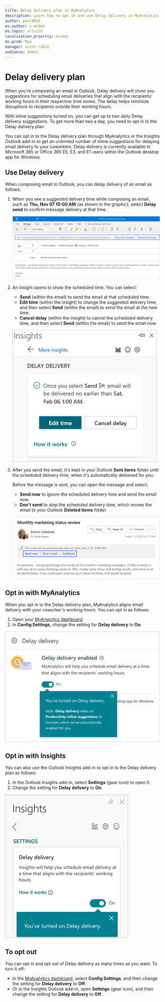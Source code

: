 ```yaml
---
title: Delay delivery plan in MyAnalytics
description: Learn how to opt in and use Delay delivery in MyAnalytics for suggestions on when to send email during your coworker's working hours
author: paul9955
ms.author: v-mideh
ms.topic: article
localization_priority: normal 
ms.prod: Mya
manager: scott.ruble
audience: Admin
---
```


# Delay delivery plan

When you're composing an email in Outlook, Delay delivery will show you suggestions for scheduling email deliveries that align with the recipients' working hours in their respective time zones. The delay helps minimize disruptions to recipients outside their working hours.

With inline suggestions turned on, you can get up to two daily Delay delivery suggestions. To get more than two a day, you need to opt in to the Delay delivery plan.

You can opt in to the Delay delivery plan through MyAnalytics or the Insights Outlook add-in to get an unlimited number of inline suggestions for delaying email delivery to your coworkers. Delay delivery is currently available to Microsoft 365 or Office 365 E5, E3, and E1 users within the Outlook desktop app for Windows.

<!-- CHANGE TO THIS DURING H2 OF 2021. CONTACT TRACY ZHANG AND WENDY GUO TO CONFIRM. Delay delivery is currently available to Microsoft 365 or Office 365 E5, E3, and E1 users within the Outlook desktop app for Windows. -->

## Use Delay delivery

When composing email in Outlook, you can delay delivery of an email as follows:

1. When you see a suggested delivery time while composing an email, such as **Thu, Nov 07 10:00 AM** (as shown in the graphic), select **Delay send** to confirm message delivery at that time.

   ![Delay delivery inline suggestion](../../Images/mya/use/delay-delivery-inline-1.png)

2. An insight opens to show the scheduled time. You can select:

   * **Send** (within the email) to send the email at that scheduled time.
   * **Edit time** (within the insight) to change the suggested delivery time, and then select **Send** (within the email) to send the email at the new time.
   * **Cancel delay** (within the insight) to cancel the scheduled delivery time, and then select **Send** (within the email) to send the email now.

   ![Delay delivery insight options](../../Images/mya/use/delay-delivery-inline.png)

3. After you send the email, it's kept in your Outlook **Sent items** folder until the scheduled delivery time, when it's automatically delivered for you.

   Before the message is sent, you can open the message and select:

   * **Send now** to ignore the scheduled delivery time and send the email now.
   * **Don't send** to stop the scheduled delivery time, which moves the email to your Outlook **Deleted items** folder.

   ![Delay delivery options](../../Images/mya/use/delay-inline.png)

## Opt in with MyAnalytics

When you opt in to the Delay delivery plan, MyAnalytics aligns email delivery with your coworker's working hours. You can opt in as follows:

1. Open your [MyAnalytics dashboard](https://myanalytics.microsoft.com).
2. In **Config Settings**, change the setting for **Delay delivery** to **On**.

  ![Turn on Delay delivery in MyAnalytics](../../Images/mya/use/delay-on-mya.png)

## Opt in with Insights

You can also use the Outlook Insights add-in to opt in to the Delay delivery plan as follows:

1. In the Outlook Insights add-in, select **Settings** (gear icon) to open it.
2. Change the setting for **Delay delivery** to **On**.

![Turn on Delay delivery in the Insights add-in](../../Images/mya/use/try-delay-add-in.png)

## To opt out

You can opt in and opt out of Delay delivery as many times as you want. To turn it off:

* In the [MyAnalytics dashboard](https://myanalytics.microsoft.com), select **Config Settings**, and then change the setting for **Delay delivery** to **Off**.
* Or in the Insights Outlook add-in, open **Settings** (gear icon), and then change the setting for **Delay delivery** to **Off** .
